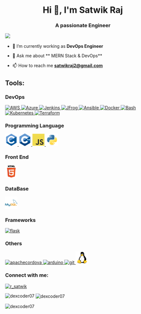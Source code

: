 <h1 align="center">Hi 👋, I'm Satwik Raj</h1>
<h3 align="center">A passionate Engineer</h3>

<img src = "https://racitidesigns.files.wordpress.com/2017/11/2.gif?w=1440&h=511&crop=1&zoom=2">

<!-- - 🔭 I’m currently working on **Loan Interest Prediction Application** -->

- 🌱 I’m currently working as **DevOps Engineer**

- 💬 Ask me about ** MERN Stack & DevOps**

- 📫 How to reach me **satwikraj2@gmail.com**

<!-- - 📄 Know about my experiences [https://drive.google.com/file/d/1BtbE9ZiWVGmK0poFB66N9HZmLOFEa2tP/view?usp=sharing](https://drive.google.com/file/d/1RMa1YgDhwsAoU0xJWySvy6kXjqjXzWS4/view?usp=sharing) -->

<h2 align="left">Tools:</h2>

<h3>DevOps</h3>
<p align="left">
    <a href="https://aws.amazon.com/" target="_blank" rel="noreferrer">
    <img src="https://www.vectorlogo.zone/logos/amazon_aws/amazon_aws-icon.svg" alt="AWS" width="40" height="40" />
  </a>
  <a href="https://azure.microsoft.com/" target="_blank" rel="noreferrer">
    <img src="https://www.vectorlogo.zone/logos/microsoft_azure/microsoft_azure-icon.svg" alt="Azure" width="40" height="40" />
  </a>
  <!-- Jenkins -->
  <a href="https://www.jenkins.io/" target="_blank" rel="noreferrer">
    <img src="https://www.vectorlogo.zone/logos/jenkins/jenkins-icon.svg" alt="Jenkins" width="40" height="40" />
  </a>
  <!-- JFrog -->
  <a href="https://jfrog.com/" target="_blank" rel="noreferrer">
    <img src="https://www.vectorlogo.zone/logos/jfrog/jfrog-icon.svg" alt="JFrog" width="40" height="40" />
  </a>
  <!-- Ansible -->
  <a href="https://www.ansible.com/" target="_blank" rel="noreferrer">
    <img src="https://www.vectorlogo.zone/logos/ansible/ansible-icon.svg" alt="Ansible" width="40" height="40" />
  </a>
  <!-- Docker -->
  <a href="https://www.docker.com/" target="_blank" rel="noreferrer">
    <img src="https://www.vectorlogo.zone/logos/docker/docker-icon.svg" alt="Docker" width="40" height="40" />
  </a>
  <!-- Bash -->
  <a href="https://www.gnu.org/software/bash/" target="_blank" rel="noreferrer">
    <img src="https://upload.wikimedia.org/wikipedia/commons/thumb/4/4b/Bash_Logo_Colored.svg/512px-Bash_Logo_Colored.svg.png" alt="Bash" width="40" height="40" />
  </a>
  <!-- Kubernetes -->
  <a href="https://kubernetes.io/" target="_blank" rel="noreferrer">
    <img src="https://www.vectorlogo.zone/logos/kubernetes/kubernetes-icon.svg" alt="Kubernetes" width="40" height="40" />
  </a>
<!-- Terraform -->
  <a href="https://www.terraform.io/" target="_blank" rel="noreferrer">
    <img src="https://www.vectorlogo.zone/logos/terraformio/terraformio-icon.svg" alt="Terraform" width="40" height="40" />
  </a>
  <!-- ARM Templates 
  <a href="https://learn.microsoft.com/en-us/azure/azure-resource-manager/templates/" target="_blank" rel="noreferrer">
    <img src="https://www.vectorlogo.zone/logos/microsoft/microsoft-icon.svg" alt="ARM Templates" width="40" height="40" />
  </a>
  CloudFormation
  <a href="https://aws.amazon.com/cloudformation/" target="_blank" rel="noreferrer">
    <img src="https://www.vectorlogo.zone/logos/amazon_aws/amazon_aws-icon.svg" alt="CloudFormation" width="40" height="40" />
  </a> -->
</p>


<h3> Programming Language</h3>
<p align="left"> <a href="https://www.cprogramming.com/" target="_blank" rel="noreferrer"> 
    <img src="https://raw.githubusercontent.com/devicons/devicon/master/icons/c/c-original.svg" alt="c" width="40" height="40"/> </a> 
    <a href="https://www.w3schools.com/cpp/" target="_blank" rel="noreferrer"> 
        <img src="https://raw.githubusercontent.com/devicons/devicon/master/icons/cplusplus/cplusplus-original.svg" alt="cplusplus" width="40" height="40"/> </a> 
    <a href="https://developer.mozilla.org/en-US/docs/Web/JavaScript" target="_blank" rel="noreferrer"> 
        <img src="https://raw.githubusercontent.com/devicons/devicon/master/icons/javascript/javascript-original.svg" alt="javascript" width="40" height="40"/> </a> 
    <a href="https://www.python.org" target="_blank" rel="noreferrer"> 
        <img src="https://raw.githubusercontent.com/devicons/devicon/master/icons/python/python-original.svg" alt="python" width="40"height="40"/> 
    </a> </p>


<h3>Front End</h3>
<p align="left"> <a href="https://www.w3.org/html/" target="_blank" rel="noreferrer"> <img src="https://raw.githubusercontent.com/devicons/devicon/master/icons/html5/html5-original-wordmark.svg" alt="html5" width="40" height="40"/> </a></p>

<!--
<h3>AI/ML</h3>
<p align="left"><a href="https://opencv.org/" target="_blank" rel="noreferrer"> <img src="https://www.vectorlogo.zone/logos/opencv/opencv-icon.svg" alt="opencv" width="40" height="40"/> </a> <a href="https://scikit-learn.org/" target="_blank" rel="noreferrer"> <img src="https://upload.wikimedia.org/wikipedia/commons/0/05/Scikit_learn_logo_small.svg" alt="scikit_learn" width="40" height="40"/> </a> <a href="https://seaborn.pydata.org/" target="_blank" rel="noreferrer"> <img src="https://seaborn.pydata.org/_images/logo-mark-lightbg.svg" alt="seaborn" width="40" height="40"/> </a> <a href="https://www.tensorflow.org" target="_blank" rel="noreferrer"> <img src="https://www.vectorlogo.zone/logos/tensorflow/tensorflow-icon.svg" alt="tensorflow" width="40" height="40"/> </a> </p>
-->

<h3>DataBase</h3>
<p align="left"> <a href="https://www.mongodb.com/" target="_blank" rel="noreferrer"><img src="https://raw.githubusercontent.com/devicons/devicon/master/icons/mysql/mysql-original-wordmark.svg" alt="mysql" width="40" height="40"/> </a> </a> </p>


<h3>Frameworks</h3>
<p align="left">
  <a href="https://flask.palletsprojects.com/" target="_blank" rel="noreferrer"> <img src="https://www.vectorlogo.zone/logos/pocoo_flask/pocoo_flask-icon.svg" alt="flask" width="40" height="40"/> </a> 
</p>



<h3>Others</h3>
<p align="left"> <a href="https://cordova.apache.org/" target="_blank" rel="noreferrer"> <img src="https://www.vectorlogo.zone/logos/apache_cordova/apache_cordova-icon.svg" alt="apachecordova" width="40" height="40"/> </a> 
  <a href="https://www.arduino.cc/" target="_blank" rel="noreferrer"> <img src="https://cdn.worldvectorlogo.com/logos/arduino-1.svg" alt="arduino" width="40" height="40"/> </a> 
  <a href="https://git-scm.com/" target="_blank" rel="noreferrer"> <img src="https://www.vectorlogo.zone/logos/git-scm/git-scm-icon.svg" alt="git" width="40" height="40"/> </a> <a href="https://www.linux.org/" target="_blank" rel="noreferrer"> <img src="https://raw.githubusercontent.com/devicons/devicon/master/icons/linux/linux-original.svg" alt="linux" width="40" height="40"/> </a> </p>


<h3 align="left">Connect with me:</h3>
<p align="left">
<a href="https://www.leetcode.com/r_satwik" target="blank"><img align="center" src="https://raw.githubusercontent.com/rahuldkjain/github-profile-readme-generator/master/src/images/icons/Social/leet-code.svg" alt="r_satwik" height="30" width="40" /></a>
</p>

<p><img align="left" src="https://github-readme-stats.vercel.app/api/top-langs?username=dexcoder07&show_icons=true&locale=en&layout=compact" alt="dexcoder07" /></p>

<p>&nbsp;<img align="center" src="https://github-readme-stats.vercel.app/api?username=dexcoder07&show_icons=true&locale=en" alt="dexcoder07" /></p>

<p><img align="center" src="https://github-readme-streak-stats.herokuapp.com/?user=dexcoder07&" alt="dexcoder07" /></p>
